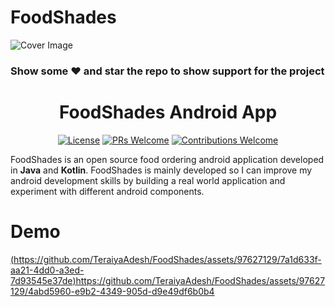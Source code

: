 # FoodShades
![Cover Image](https://github.com/TeraiyaAdesh/FoodShades/assets/97627129/90fbbb68-e92f-4bd5-930d-9f1c5a97b3e0)
### Show some ❤️ and star the repo to show support for the project


<h1 align="center"> FoodShades Android App </h1>

<p align="center">
  <a href="LICENSE"><img alt="License" src="https://img.shields.io/badge/license-MIT-green"></a>
  <a href="https://github.com/TeraiyaAdesh/FoodShades/pulls"><img alt="PRs Welcome" src="https://img.shields.io/badge/PRs-welcome-brightgreen.svg?style=flat-square"></a>
  <a href="https://github.com/TeraiyaAdesh/FoodShades/pulls"><img alt="Contributions Welcome" src="https://img.shields.io/badge/contributions-welcome-brightgreen.svg?style=flat-square"></a>
</p>

FoodShades is an open source food ordering android application developed in **Java** and **Kotlin**. FoodShades is mainly developed so I can improve my android development skills by building a real world application and experiment with different android components.

# Demo
[(https://github.com/TeraiyaAdesh/FoodShades/assets/97627129/7a1d633f-aa21-4dd0-a3ed-7d93545e37de)](https://github.com/TeraiyaAdesh/FoodShades/assets/97627129/4abd5960-e9b2-4349-905d-d9e49df6b0b4)https://github.com/TeraiyaAdesh/FoodShades/assets/97627129/4abd5960-e9b2-4349-905d-d9e49df6b0b4



